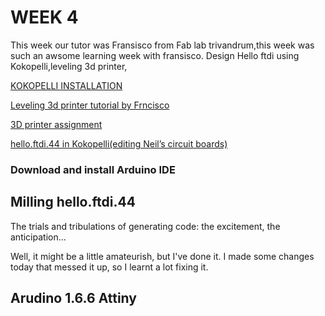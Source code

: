# WEEK 4
This week our tutor was Fransisco from Fab lab trivandrum,this week was such an awsome learning week with fransisco.
Design Hello ftdi using Kokopelli,leveling 3d printer, 

[KOKOPELLI INSTALLATION](week4.1.html)

[Leveling 3d printer tutorial by Frncisco](week4.2.html)

[3D printer assignment](week4.3.html)

[hello.ftdi.44 in Kokopelli(editing Neil’s circuit boards) ](week4.4.html)






### Download and install Arduino IDE 




## Milling hello.ftdi.44

The trials and tribulations of generating code: the excitement, the anticipation...


Well, it might be a little amateurish, but I've done it. I made some changes today that messed it up, so I learnt a lot fixing it. 




## Arudino 1.6.6 Attiny 




